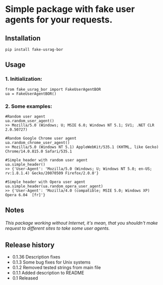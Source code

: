 # Simple package with fake user agents for your requests.

## Installation
    pip install fake-usrag-bor

## Usage

### 1. Initialization:
    from fake_usrag_bor import FakeUserAgentBOR
    ua = FakeUserAgentBOR()

### 2. Some examples:
    #Random user agent
    ua.random_user_agent()
    >> Mozilla/5.0 (Windows; U; MSIE 6.0; Windows NT 5.1; SV1; .NET CLR 2.0.50727)
    
    #Random Google Chrome user agent
    ua.random_chrome_user_agent()
    >> Mozilla/5.0 (Windows NT 5.1) AppleWebKit/535.1 (KHTML, like Gecko) Chrome/14.0.815.0 Safari/535.1
   
    #Simple header with random user agent
    ua.simple_header()
    >> {'User-Agent': 'Mozilla/5.0 (Windows; U; Windows NT 5.0; en-US; rv:1.8.1.4) Gecko/20070509 Firefox/2.0.0'}
    
    #Simple header with Opera user agent
    ua.simple_header(ua.random_opera_user_agent)
    >> {'User-Agent': 'Mozilla/4.0 (compatible; MSIE 5.0; Windows XP) Opera 6.04  [fr]'}
    
## Notes

###### This package working without Internet, it's mean, that you shouldn't make request to different sites to take some user agents.

## Release history
* 0.1.36 Description fixes
* 0.1.3 Some bug fixes for Unix systems
* 0.1.2 Removed tested strings from main file
* 0.1.1 Added description to README
* 0.1 Released